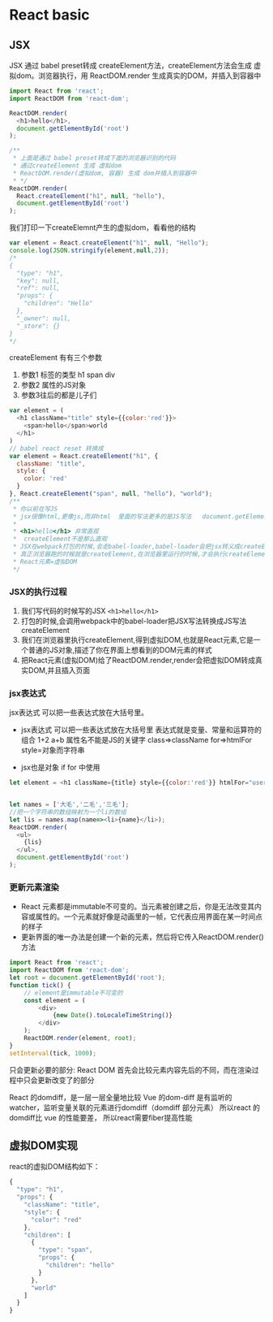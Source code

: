 # React basic
## JSX
JSX 通过 babel preset转成 createElement方法，createElement方法会生成 虚拟dom。浏览器执行，用 ReactDOM.render 生成真实的DOM，并插入到容器中
```js
import React from 'react';
import ReactDOM from 'react-dom';

ReactDOM.render(
  <h1>hello</h1>,
  document.getElementById('root')
);

/** 
 * 上面是通过 babel preset转成下面的浏览器识别的代码 
 * 通过createElement 生成 虚拟dom
 * ReactDOM.render(虚拟dom, 容器) 生成 dom并插入到容器中
 * */
ReactDOM.render( 
  React.createElement("h1", null, "hello"),
  document.getElementById('root')
);

```
我们打印一下createElemnt产生的虚拟dom，看看他的结构
```js
var element = React.createElement("h1", null, "Hello");
console.log(JSON.stringify(element,null,2));
/*
{
  "type": "h1",
  "key": null,
  "ref": null,
  "props": {
    "children": "Hello"
  },
  "_owner": null,
  "_store": {}
}
*/
```
createElement 有有三个参数
1. 参数1 标签的类型 h1 span div
2. 参数2 属性的JS对象
3. 参数3往后的都是儿子们
```js
var element = (
  <h1 className="title" style={{color:'red'}}>
    <span>hello</span>world
  </h1>
)
// babel react reset 转换成
var element = React.createElement("h1", {
  className: "title",
  style: {
    color: 'red'
  }
}, React.createElement("span", null, "hello"), "world");
/**
 * 你以前在写JS
 * jsx很像html,更像js,而非html  里面的写法更多的是JS写法   document.getElementById('root').className='title'
 * 
 * <h1>hello</h1> 非常直观
 *  createElement不是那么直观
 * JSX在webpack打包的时候,会走babel-loader,babel-loader会把jsx转义成createElement
 * 真正浏览器跑的时候就是createElement,在浏览器里运行的时候,才会执行createElement方法得到虚拟DOM
 * React元素=虚拟DOM
 */
```
### JSX的执行过程
1. 我们写代码的时候写的JSX `<h1>hello</h1>`
2. 打包的时候,会调用webpack中的babel-loader把JSX写法转换成JS写法 createElement
3. 我们在浏览器里执行createElement,得到虚拟DOM,也就是React元素,它是一个普通的JS对象,描述了你在界面上想看到的DOM元素的样式
4. 把React元素(虚拟DOM)给了ReactDOM.render,render会把虚拟DOM转成真实DOM,并且插入页面

### jsx表达式
jsx表达式 可以把一些表达式放在大括号里。

- jsx表达式 可以把一些表达式放在大括号里
表达式就是变量、常量和运算符的组合 1+2  a+b
属性名不能是JS的关键字 class=>className for=>htmlFor style=对象而字符串

- jsx也是对象 if for 中使用
```js
let element = <h1 className={title} style={{color:'red'}} htmlFor="username">{title}</h1>


let names = ['大毛','二毛','三毛'];
//把一个字符串的数组映射为一个li的数组
let lis = names.map(name=><li>{name}</li>);
ReactDOM.render(
  <ul>
    {lis}
  </ul>,
  document.getElementById('root')
);
```
### 更新元素渲染
- React 元素都是immutable不可变的。当元素被创建之后，你是无法改变其内容或属性的。一个元素就好像是动画里的一帧，它代表应用界面在某一时间点的样子
- 更新界面的唯一办法是创建一个新的元素，然后将它传入ReactDOM.render()方法
```js
import React from 'react';
import ReactDOM from 'react-dom';
let root = document.getElementById('root');
function tick() {
    // element是immutable不可变的
    const element = (
        <div>
            {new Date().toLocaleTimeString()}
        </div>
    );
    ReactDOM.render(element, root);
}
setInterval(tick, 1000);
```
只会更新必要的部分: React DOM 首先会比较元素内容先后的不同，而在渲染过程中只会更新改变了的部分

React 的domdiff，是一层一层全量地比较
Vue 的dom-diff 是有监听的watcher，监听变量关联的元素进行domdiff（domdiff 部分元素） 
所以react 的domdiff比 vue 的性能要差， 所以react需要fiber提高性能

## 虚拟DOM实现
react的虚拟DOM结构如下：
```js
{
  "type": "h1",
  "props": {
    "className": "title",
    "style": {
      "color": "red"
    },
    "children": [
      {
        "type": "span",
        "props": {
          "children": "hello"
        }
      },
      "world"
    ]
  }
}
```
